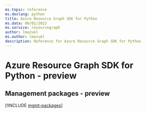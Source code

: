 ```yaml
---
ms.topic: reference
ms.devlang: python
title: Azure Resource Graph SDK for Python
ms.data: 08/01/2022
ms.service: resourcegraph
author: lmazuel
ms.author: lmazuel
description: Reference for Azure Resource Graph SDK for Python
---
```

# Azure Resource Graph SDK for Python - preview

## Management packages - preview
[!INCLUDE [mgmt-packages](resource-graph-mgmt-index.md)]